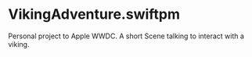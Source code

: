 # VikingAdventure.swiftpm
Personal project to Apple WWDC.
A short Scene talking to interact with a viking.
